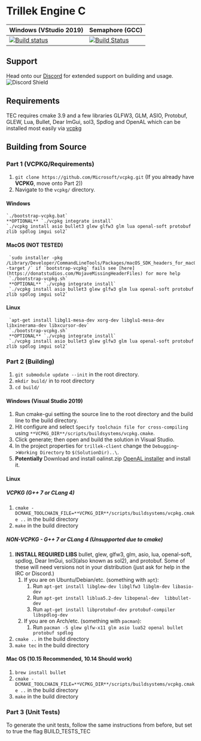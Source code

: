 # Trillek Engine C
| Windows (VStudio 2019)  | Semaphore (GCC) |
|-------------------------|-----------------|
| [![Build status](https://ci.appveyor.com/api/projects/status/809xi9ukwo7sgsip?svg=true)](https://ci.appveyor.com/project/adam4813/tec-hem9u) | [![Build Status](https://semaphoreci.com/api/v1/trillek-team/tec/branches/master/shields_badge.svg)](https://semaphoreci.com/trillek-team/tec) |

## Support
Head onto our [Discord](https://discord.gg/HM8hhbGSjd) for extended support on building and usage.  
![Discord Shield](https://discordapp.com/api/guilds/671106829853523969/widget.png?style=shield)

## Requirements
TEC requires cmake 3.9 and a few libraries GLFW3, GLM, ASIO, Protobuf, GLEW, Lua, Bullet, Dear ImGui, sol3, Spdlog and OpenAL which can be installed most easily via [vcpkg](#vcpkg)

## Building from Source
### Part 1 (VCPKG/Requirements)
1. `git clone https://github.com/Microsoft/vcpkg.git` (If you already have **VCPKG**, move onto Part 2))
1. Navigate to the `vcpkg/` directory.
#### Windows
	`./bootstrap-vcpkg.bat`
	**OPTIONAL** `./vcpkg integrate install`
	`./vcpkg install asio bullet3 glew glfw3 glm lua openal-soft protobuf zlib spdlog imgui sol2`
#### MacOS (NOT TESTED) 
	 `sudo installer -pkg /Library/Developer/CommandLineTools/Packages/macOS_SDK_headers_for_macOS_10.14.pkg -target /` if `bootstrap-vcpkg` fails see [here](https://donatstudios.com/MojaveMissingHeaderFiles) for more help
	 `./bootstrap-vcpkg.sh`
	 **OPTIONAL** `./vcpkg integrate install`
	 `./vcpkg install asio bullet3 glew glfw3 glm lua openal-soft protobuf zlib spdlog imgui sol2`
#### Linux
	 `apt-get install libgl1-mesa-dev xorg-dev libglu1-mesa-dev libxinerama-dev libxcursor-dev`
	 `./bootstrap-vcpkg.sh`
	 **OPTIONAL** `./vcpkg integrate install`
	 `./vcpkg install asio bullet3 glew glfw3 glm lua openal-soft protobuf zlib spdlog imgui sol2`

### Part 2 (Building)
1. `git submodule update --init` in the root directory.
1. `mkdir build/` in to root directory
1. `cd build/`
#### Windows (Visual Studio 2019)
   1. Run cmake-gui setting the source line to the root directory and the build line to the build directory.
   1. Hit configure and select `Specify toolchain file for cross-compiling` using `**VCPKG_DIR**/scripts/buildsystems/vcpkg.cmake`.
   1. Click generate; then open and build the solution in Visual Studio.
   1. In the project properties for `trillek-client` change the `Debugging`->`Working Directory` to `$(SolutionDir)..\`.
   1. **Potentially** Download and install oalinst.zip [OpenAL installer](http://openal.org/downloads/) and install it.
#### Linux
##### VCPKG (G++ 7 or CLang 4)
   1. `cmake -DCMAKE_TOOLCHAIN_FILE=**VCPKG_DIR**/scripts/buildsystems/vcpkg.cmake ..` in the build directory
   1. `make` in the build directory
##### NON-VCPKG - G++ 7 or CLang 4 (Unsupported due to cmake)
   1. **INSTALL REQUIRED LIBS** bullet, glew, glfw3, glm, asio, lua, openal-soft, spdlog, Dear ImGui, sol3(also known as sol2), and protobuf. Some of these will need versions not in your distribution (just ask for help in the IRC or Discord.)
      1. If you are on Ubuntu/Debian/etc. (something with `apt`):
         1. Run `apt-get install libglew-dev libglfw3 libglm-dev libasio-dev`
         2. Run `apt-get install liblua5.2-dev libopenal-dev  libbullet-dev`
         3. Run `apt-get install libprotobuf-dev protobuf-compiler libspdlog-dev`
      1. If you are on Arch/etc. (something with `pacman`):
         1. Run `pacman -S glew glfw-x11 glm asio lua52 openal bullet protobuf spdlog`
   1. `cmake ..` in the build directory
   1. `make tec` in the build directory

#### Mac OS (10.15 Recommended, 10.14 Should work)
   1. `brew install bullet`
   1. `cmake -DCMAKE_TOOLCHAIN_FILE=**VCPKG_DIR**/scripts/buildsystems/vcpkg.cmake ..` in the build directory
   1. `make` in the build directory

### Part 3 (Unit Tests)
To generate the unit tests, follow the same instructions from before, but set to true the flag BUILD_TESTS_TEC

